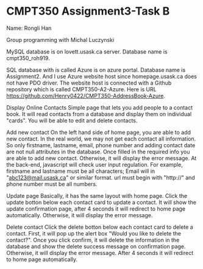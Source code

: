 # CMPT350 Assignment3-Task B

Name: Rongli Han

Group programming with Michal Luczynski

MySQL database is on lovett.usask.ca server.
Database name is cmpt350_roh919.

SQL database with is called Azure is on azure portal.
Database name is Assignment2.
And I use Azure website host since homepage.usask.ca does not have PDO driver.
The website host is connected with a Github repository which is called CMPT350-A2-Azure.
Here is URL https://github.com/Henry0422/CMPT350-AddressBook-Azure.


Display Online Contacts
Simple page that lets you add people to a contact book.
It will read contacts from a database and display them on individual "cards".
You will be able to edit and delete contacts.


Add new contact
On the left hand side of home page, you are able to add new contact.
In the real world, we may not get each contact all information. So only firstname, lastname, email, phone number and adding contact date are not null attributes in the database.
Once filled in the required info you are able to add new contact. Otherwise, it will display the error message.
At the back-end, javascript will check user input regulation. For example, firstname and lastname must be all characters; Email will in "abc123@mail.usask.ca" or similar format. url must begin with "http://" and phone number must be all numbers.


Update page
Basically, it has the same layout with home page.
Click the update botton below each contact card to update a contact.
It will show the update confirmation page, after 4 seconds it will redirect to home page automatically.
Otherwise, it will display the error message.


Delete contact
Click the delete botton below each contact card to delete a contact.
First, it will pop up the alert box "Would you like to delete the contact?".
Once you click confirm, it will delete the information in the database and show the delete success message on confirmation page.
Otherwise, it will display the error message.
After 4 seconds it will redirect to home page automatically.
